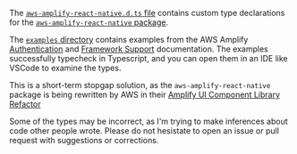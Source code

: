 The [`aws-amplify-react-native.d.ts` file](https://github.com/dantasfiles/AmplifyReactNativeTypes/blob/master/aws-amplify-react-native.d.ts) contains custom type declarations for the [`aws-amplify-react-native` package](https://github.com/aws-amplify/amplify-js/tree/master/packages/aws-amplify-react-native). 

The [`examples` directory](https://github.com/dantasfiles/AmplifyReactNativeTypes/tree/master/examples) contains examples from the AWS Amplify [Authentication](https://aws-amplify.github.io/docs/js/authentication) and [Framework Support](https://aws-amplify.github.io/docs/js/react#add-auth) documentation.
The examples successfully typecheck in Typescript, and you can open them in an IDE like VSCode to examine the types.

This is a short-term stopgap solution, as the `aws-amplify-react-native` package is being rewritten by AWS in their [Amplify UI Component Library Refactor]( 
https://github.com/aws-amplify/amplify-js/issues/3279)

Some of the types may be incorrect, as I'm trying to make inferences about code other people wrote. Please do not hesistate to open an issue or pull request with suggestions or corrections.

